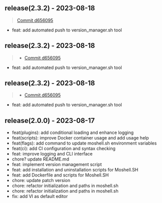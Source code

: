 ## release(2.3.2) - 2023-08-18

> [Commit d656095](https://github.com/andersonbosa/moshell.sh/commit/d656095)

- feat: add automated push to version_manager.sh tool

## release(2.3.2) - 2023-08-18

> - [Commit d656095](https://github.com/andersonbosa/moshell.sh/commit/d656095)

- feat: add automated push to version_manager.sh tool

## release(2.3.2) - 2023-08-18

> - [Commit d656095](https://github.com/andersonbosa/moshell.sh/commit/d656095)

- feat: add automated push to version_manager.sh tool

## release(2.0.0) - 2023-08-17
- feat(plugins): add conditional loading and enhance logging
- feat(scripts): improve Docker container usage and add usage help
- feat(flags): add command to update moshell.sh environment variables
- feat(ci): add CI configuration and syntax checking
- feat: improve logging and CLI interface
- chore? update README.md
- feat: implement version management script
- feat: add installation and uninstallation scripts for Moshell.SH
- feat: add Dockerfile and scripts for Moshell.SH
- chore: update patch version
- chore: refactor initialization and paths in moshell.sh
- chore: refactor initialization and paths in moshell.sh
- fix: add VI as default editor
